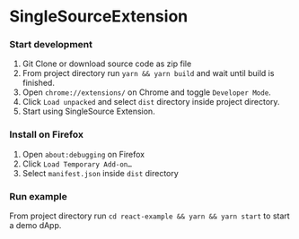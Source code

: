 # SingleSourceExtension

### Start development

1. Git Clone or download source code as zip file
2. From project directory run `yarn && yarn build` and wait until build is finished.
3. Open `chrome://extensions/` on Chrome and toggle `Developer Mode`.
4. Click `Load unpacked` and select `dist` directory inside project directory.
5. Start using SingleSource Extension.

### Install on Firefox

1. Open `about:debugging` on Firefox
2. Click `Load Temporary Add-on…`
3. Select `manifest.json` inside `dist` directory

### Run example

From project directory run `cd react-example && yarn && yarn start` to start a demo dApp.
